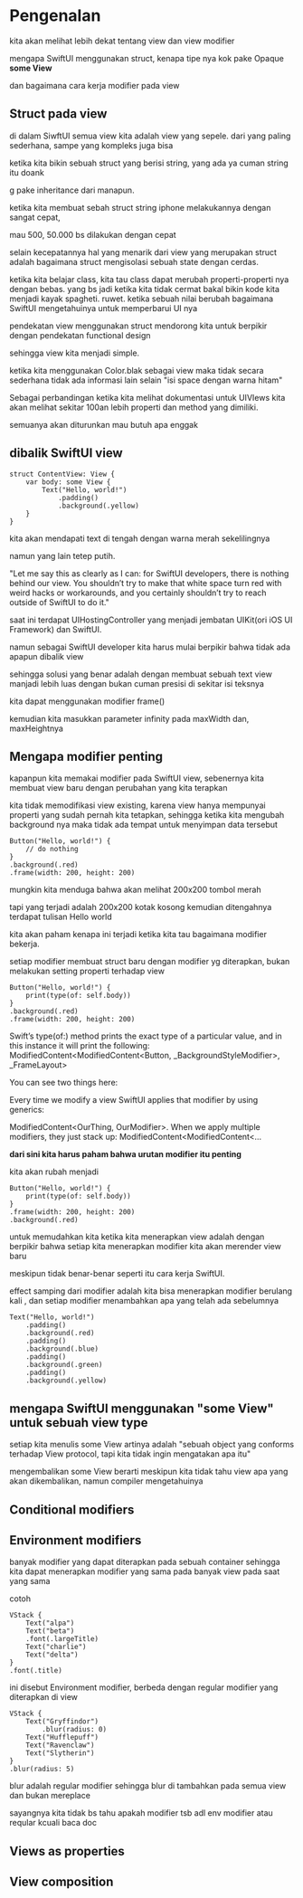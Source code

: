 # Pengenalan

kita akan melihat lebih dekat tentang view dan view modifier

mengapa SwiftUI menggunakan struct, kenapa tipe nya kok pake Opaque **some View**

dan bagaimana cara kerja modifier pada view   


## Struct pada view

di dalam SiwftUI semua view kita adalah view yang sepele. dari yang paling sederhana, sampe yang kompleks juga bisa

ketika kita bikin sebuah struct yang berisi string, yang ada ya cuman string itu doank

g pake inheritance dari manapun.

ketika kita membuat sebah struct string iphone melakukannya dengan sangat cepat,

mau 500, 50.000 bs dilakukan dengan cepat


selain kecepatannya hal yang menarik dari view yang merupakan struct adalah bagaimana struct mengisolasi sebuah state dengan cerdas.

ketika kita belajar class, kita tau class dapat merubah properti-properti nya dengan bebas. yang bs jadi ketika kita tidak cermat bakal bikin kode kita menjadi kayak spagheti. ruwet. ketika sebuah nilai berubah bagaimana SwiftUI mengetahuinya untuk memperbarui UI nya

pendekatan view menggunakan struct mendorong kita untuk berpikir dengan pendekatan functional design

sehingga view kita menjadi simple.

ketika kita menggunakan Color.blak sebagai view maka tidak secara sederhana tidak ada informasi lain selain "isi space dengan warna hitam"

Sebagai perbandingan ketika kita melihat dokumentasi untuk UIVIews kita akan melihat sekitar 100an lebih properti dan method yang dimiliki.

semuanya akan diturunkan mau butuh apa enggak


## dibalik SwiftUI view

```
struct ContentView: View {
    var body: some View {
        Text("Hello, world!")
            .padding()
            .background(.yellow)
    }
}
```

kita akan mendapati text di tengah dengan warna merah sekelilingnya

namun yang lain tetep putih.


"Let me say this as clearly as I can: for SwiftUI developers, there is nothing behind our view. You shouldn’t try to make that white space turn red with weird hacks or workarounds, and you certainly shouldn’t try to reach outside of SwiftUI to do it."


saat ini terdapat UIHostingController yang menjadi jembatan UIKit(ori iOS UI Framework) dan SwiftUI.

namun sebagai SwiftUI developer kita harus mulai berpikir bahwa tidak ada apapun dibalik view

sehingga solusi yang benar adalah dengan membuat sebuah text view manjadi lebih luas dengan bukan cuman presisi di sekitar isi teksnya

kita dapat menggunakan modifier frame()

kemudian kita masukkan parameter infinity pada maxWidth dan, maxHeightnya


## Mengapa modifier penting

kapanpun kita memakai modifier pada SwiftUI view, sebenernya kita membuat view baru dengan perubahan yang kita terapkan

kita tidak memodifikasi view existing, karena view hanya mempunyai properti yang sudah pernah kita tetapkan, sehingga ketika kita mengubah background nya maka tidak ada tempat untuk menyimpan data tersebut


```
Button("Hello, world!") {
    // do nothing
}    
.background(.red)
.frame(width: 200, height: 200)
```

mungkin kita menduga bahwa akan melihat 200x200 tombol merah

tapi yang terjadi adalah 200x200 kotak kosong kemudian ditengahnya terdapat tulisan Hello world


kita akan paham kenapa ini terjadi ketika kita tau bagaimana modifier bekerja.

setiap modifier membuat struct baru dengan modifier yg diterapkan, bukan melakukan setting properti terhadap view


```
Button("Hello, world!") {
    print(type(of: self.body))
}    
.background(.red)
.frame(width: 200, height: 200)
```


Swift’s type(of:) method prints the exact type of a particular value, and in this instance it will print the following: ModifiedContent<ModifiedContent<Button<Text>, _BackgroundStyleModifier<Color>>, _FrameLayout>

You can see two things here:

Every time we modify a view SwiftUI applies that modifier by using generics:


ModifiedContent<OurThing, OurModifier>.
When we apply multiple modifiers, they just stack up: ModifiedContent<ModifiedContent<…


**dari sini kita harus paham bahwa urutan modifier itu penting**


kita akan rubah menjadi
```
Button("Hello, world!") {
    print(type(of: self.body))
}
.frame(width: 200, height: 200)
.background(.red)
```

untuk memudahkan kita ketika kita menerapkan view adalah dengan berpikir bahwa setiap kita menerapkan modifier kita akan merender view baru

meskipun tidak benar-benar seperti itu cara kerja SwiftUI.


effect samping dari modifier adalah kita bisa menerapkan modifier berulang kali , dan setiap modifier menambahkan apa yang telah ada sebelumnya

```
Text("Hello, world!")
    .padding()
    .background(.red)
    .padding()
    .background(.blue)
    .padding()
    .background(.green)
    .padding()
    .background(.yellow)
```

## mengapa SwiftUI menggunakan "some View" untuk sebuah view type

setiap kita menulis some View artinya adalah "sebuah object yang conforms terhadap View protocol, tapi kita tidak ingin mengatakan apa itu"

mengembalikan some View berarti meskipun kita tidak tahu view apa yang akan dikembalikan, namun compiler mengetahuinya

## Conditional modifiers

## Environment modifiers

banyak modifier yang dapat diterapkan pada sebuah container sehingga kita dapat menerapkan modifier yang sama pada banyak view pada saat yang sama

cotoh

```
VStack {
    Text("alpa")
    Text("beta")
    .font(.largeTitle)
    Text("charlie")
    Text("delta")
}
.font(.title)
```
ini disebut Environment modifier, berbeda dengan regular modifier yang diterapkan di view


```
VStack {
    Text("Gryffindor")
        .blur(radius: 0)
    Text("Hufflepuff")
    Text("Ravenclaw")
    Text("Slytherin")
}
.blur(radius: 5)
```

blur adalah regular modifier sehingga blur di tambahkan pada semua view dan bukan mereplace


sayangnya kita tidak bs tahu apakah modifier tsb adl env modifier atau reqular kcuali baca doc

## Views as properties
## View composition
